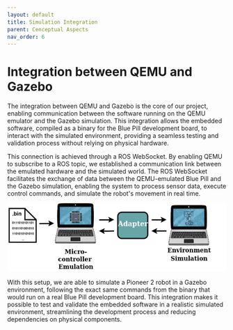 ```yaml
---
layout: default
title: Simulation Integration
parent: Cenceptual Aspects
nav_order: 6
---
```



# Integration between QEMU and Gazebo

The integration between QEMU and Gazebo is the core of our project, enabling communication between the software running on the QEMU emulator and the Gazebo simulation. This integration allows the embedded software, compiled as a binary for the Blue Pill development board, to interact with the simulated environment, providing a seamless testing and validation process without relying on physical hardware.

This connection is achieved through a ROS WebSocket. By enabling QEMU to subscribe to a ROS topic, we established a communication link between the emulated hardware and the simulated world. The ROS WebSocket facilitates the exchange of data between the QEMU-emulated Blue Pill and the Gazebo simulation, enabling the system to process sensor data, execute control commands, and simulate the robot's movement in real time.

![integration](/imgs/desenhos%20tcc-context.png)

With this setup, we are able to simulate a Pioneer 2 robot in a Gazebo environment, following the exact same commands from the binary that would run on a real Blue Pill development board. This integration makes it possible to test and validate the embedded software in a realistic simulated environment, streamlining the development process and reducing dependencies on physical components.

